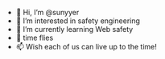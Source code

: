 - 👋 Hi, I’m @sunyyer
- 👀 I’m interested in safety engineering
- 🌱 I’m currently learning Web safety
- 💞️ time flies
- 📫 Wish each of us can live up to the time!

<!---
sunyyer/sunyyer is a ✨ special ✨ repository because its `README.md` (this file) appears on your GitHub profile.
You can click the Preview link to take a look at your changes.
--->
